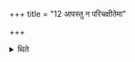+++
title = "12 आपस्तु न परिचक्षीतेमा"

+++

<details><summary>थिते</summary>

12. (In that case), however, one should not blame waters (saying), "These waters are worthy to be consumed by me; these waters are not worthy to be consumed by me."
</details>
